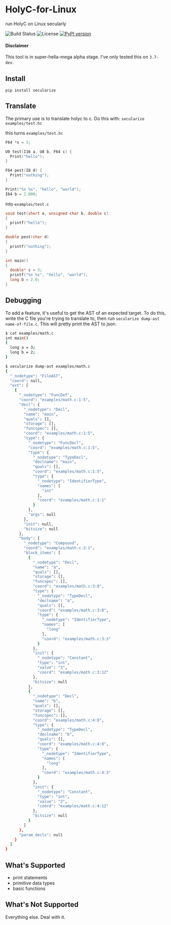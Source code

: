 # HolyC-for-Linux
run HolyC on Linux secularly

![Build Status](https://img.shields.io/badge/build-passing-brightgreen)
![License](https://img.shields.io/github/license/jamesalbert/holyc-for-Linux?color=brightgreen&logoColor=brightgreen)
[![PyPI version](https://badge.fury.io/py/secularize.svg)](https://badge.fury.io/py/secularize)

#### Disclaimer

This tool is in super-hella-mega alpha stage. I've only tested this on `3.7-dev`.

## Install

```
pip install secularize
```

## Translate

The primary use is to translate holyc to c. Do this with:
`secularize examples/test.hc`

this turns `examples/test.hc`
```c
F64 *s = 3;

U0 test(I16 a, U8 b, F64 c) {
  Print("hello");
}

F64 pest(I8 d) {
  Print("nothing");
}

Print("%s %s", "hello", "world");
I64 b = 2.000;
```

into `examples/test.c`
```c
void test(short a, unsigned char b, double c)
{
  printf("hello");
}

double pest(char d)
{
  printf("nothing");
}

int main()
{
  double* s = 3;
  printf("%s %s", "hello", "world");
  long b = 2.0;
}
```

## Debugging

To add a feature, it's useful to get the AST of an expected target. To do this, write the C file you're trying to translate to, then run `secularize dump-ast name-of-file.c`. This will pretty print the AST to json.

```sh
$ cat examples/math.c
int main()
{
  long a = 3;
  long b = 2;
}

$ secularize dump-ast examples/math.c
{
  "_nodetype": "FileAST",
  "coord": null,
  "ext": [
    {
      "_nodetype": "FuncDef",
      "coord": "examples/math.c:1:5",
      "decl": {
        "_nodetype": "Decl",
        "name": "main",
        "quals": [],
        "storage": [],
        "funcspec": [],
        "coord": "examples/math.c:1:5",
        "type": {
          "_nodetype": "FuncDecl",
          "coord": "examples/math.c:1:5",
          "type": {
            "_nodetype": "TypeDecl",
            "declname": "main",
            "quals": [],
            "coord": "examples/math.c:1:5",
            "type": {
              "_nodetype": "IdentifierType",
              "names": [
                "int"
              ],
              "coord": "examples/math.c:1:1"
            }
          },
          "args": null
        },
        "init": null,
        "bitsize": null
      },
      "body": {
        "_nodetype": "Compound",
        "coord": "examples/math.c:2:1",
        "block_items": [
          {
            "_nodetype": "Decl",
            "name": "a",
            "quals": [],
            "storage": [],
            "funcspec": [],
            "coord": "examples/math.c:3:8",
            "type": {
              "_nodetype": "TypeDecl",
              "declname": "a",
              "quals": [],
              "coord": "examples/math.c:3:8",
              "type": {
                "_nodetype": "IdentifierType",
                "names": [
                  "long"
                ],
                "coord": "examples/math.c:3:3"
              }
            },
            "init": {
              "_nodetype": "Constant",
              "type": "int",
              "value": "3",
              "coord": "examples/math.c:3:12"
            },
            "bitsize": null
          },
          {
            "_nodetype": "Decl",
            "name": "b",
            "quals": [],
            "storage": [],
            "funcspec": [],
            "coord": "examples/math.c:4:8",
            "type": {
              "_nodetype": "TypeDecl",
              "declname": "b",
              "quals": [],
              "coord": "examples/math.c:4:8",
              "type": {
                "_nodetype": "IdentifierType",
                "names": [
                  "long"
                ],
                "coord": "examples/math.c:4:3"
              }
            },
            "init": {
              "_nodetype": "Constant",
              "type": "int",
              "value": "2",
              "coord": "examples/math.c:4:12"
            },
            "bitsize": null
          }
        ]
      },
      "param_decls": null
    }
  ]
}

```

## What's Supported

- print statements
- primitive data types
- basic functions

## What's Not Supported

Everything else. Deal with it.

